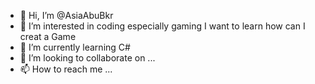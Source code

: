 - 👋 Hi, I’m @AsiaAbuBkr
- 👀 I’m interested in coding especially gaming I want to learn how can I creat a Game
- 🌱 I’m currently learning C#
- 💞️ I’m looking to collaborate on ...
- 📫 How to reach me ...

<!---
AsiaAbuBkr/AsiaAbuBkr is a ✨ special ✨ repository because its `README.md` (this file) appears on your GitHub profile.
You can click the Preview link to take a look at your changes.
--->
